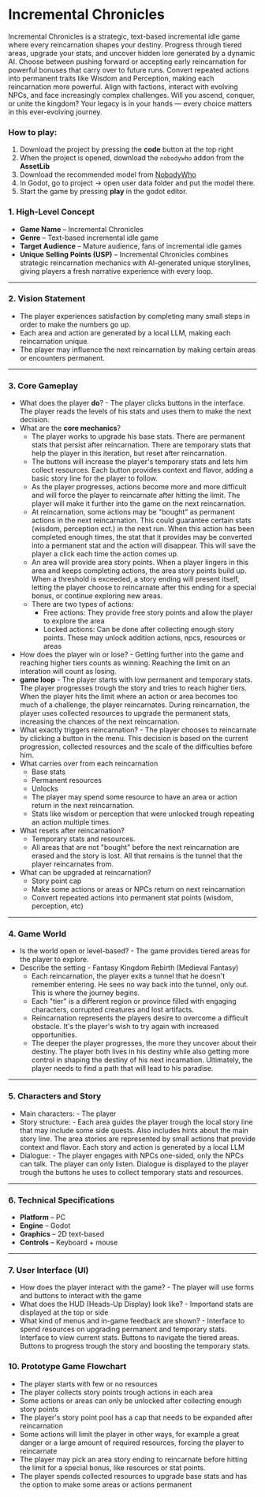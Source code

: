 # Incremental Chronicles
 Incremental Chronicles is a strategic, text-based incremental idle game where every reincarnation shapes your destiny. Progress through tiered areas, upgrade your stats, and uncover hidden lore generated by a dynamic AI. Choose between pushing forward or accepting early reincarnation for powerful bonuses that carry over to future runs. Convert repeated actions into permanent traits like Wisdom and Perception, making each reincarnation more powerful. Align with factions, interact with evolving NPCs, and face increasingly complex challenges. Will you ascend, conquer, or unite the kingdom? Your legacy is in your hands — every choice matters in this ever-evolving journey.


### **How to play:**  
1. Download the project by pressing the **code** button at the top right
2. When the project is opened, download the `nobodywho` addon from the **AssetLib**
3. Download the recommended model from [NobodyWho](https://github.com/nobodywho-ooo/nobodywho)
4. In Godot, go to project -> open user data folder and put the model there.
5. Start the game by pressing **play** in the godot editor.


### **1. High-Level Concept**  
- **Game Name** – Incremental Chronicles
- **Genre** – Text-based incremental idle game
- **Target Audience** – Mature audience, fans of incremental idle games 
- **Unique Selling Points (USP)** – Incremental Chronicles combines strategic reincarnation mechanics with AI-generated unique storylines, giving players a fresh narrative experience with every loop.

---

### **2. Vision Statement**  
- The player experiences satisfaction by completing many small steps in order to make the numbers go up.
- Each area and action are generated by a local LLM, making each reincarnation unique.
- The player may influence the next reincarnation by making certain areas or encounters permanent.

---

### **3. Core Gameplay**  
- What does the player **do**?  - The player clicks buttons in the interface. The player reads the levels of his stats and uses them to make the next decision.
- What are the **core mechanics**?
    - The player works to upgrade his base stats. There are permanent stats that persist after reincarnation. There are temporary stats that help the player in this iteration, but reset after reincarnation. 
    - The buttons will increase the player's temporary stats and lets him collect resources. Each button provides context and flavor, adding a basic story line for the player to follow. 
    - As the player progresses, actions become more and more difficult and will force the player to reincarnate after hitting the limit. The player will make it further into the game on the next reincarnation.
    - At reincarnation, some actions may be "bought" as permanent actions in the next reincarnation. This could guarantee certain stats (wisdom, perception ect.) in the next run. When this action has been completed enough times, the stat that it provides may be converted into a permanent stat and the action will disappear. This will save the player a click each time the action comes up.
    - An area will provide area story points. When a player lingers in this area and keeps completing actions, the area story points build up. When a threshold is exceeded, a story ending will present itself, letting the player choose to reincarnate after this ending for a special bonus, or continue exploring new areas.
    - There are two types of actions:
        - Free actions: They provide free story points and allow the player to explore the area
        - Locked actions: Can be done after collecting enough story points. These may unlock addition actions, npcs, resources or areas
- How does the player win or lose? - Getting further into the game and reaching higher tiers counts as winning. Reaching the limit on an interation will count as losing.
- **game loop** - The player starts with low permanent and temporary stats. The player progresses trough the story and tries to reach higher tiers. When the player hits the limit where an action or area becomes too much of a challenge, the player reincarnates. During reincarnation, the player uses collected resources to upgrade the permanent stats, increasing the chances of the next reincarnation.
- What exactly triggers reincarnation? - The player chooses to reincarnate by clicking a button in the menu. This decision is based on the current progression, collected resources and the scale of the difficulties before him.
- What carries over from each reincarnation
    - Base stats
    - Permanent resources
    - Unlocks
    - The player may spend some resource to have an area or action return in the next reincarnation.
    - Stats like wisdom or perception that were unlocked trough repeating an action multiple times.
- What resets after reincarnation?
    - Temporary stats and resources. 
    - All areas that are not "bought" before the next reincarnation are erased and the story is lost. All that remains is the tunnel that the player reincarnates from.
- What can be upgraded at reincarnation?
    - Story point cap
    - Make some actions or areas or NPCs return on next reincarnation
    - Convert repeated actions into permanent stat points (wisdom, perception, etc)




---

### **4. Game World**  
- Is the world open or level-based? - The game provides tiered areas for the player to explore.
- Describe the setting - Fantasy Kingdom Rebirth (Medieval Fantasy)
    - Each reincarnation, the player exits a tunnel that he doesn't remember entering. He sees no way back into the tunnel, only out. This is where the journey begins.
    - Each "tier" is a different region or province filled with engaging characters, corrupted creatures and lost artifacts.
    - Reincarnation represents the players desire to overcome a difficult obstacle. It's the player's wish to try again with increased opportunities.
    - The deeper the player progresses, the more they uncover about their destiny. The player both lives in his destiny while also getting more control in shaping the destiny of his next incarnation. Ultimately, the player needs to find a path that will lead to his paradise.
---

### **5. Characters and Story**  
- Main characters:  - The player
- Story structure:  - Each area guides the player trough the local story line that may include some side quests. Also includes hints about the main story line. The area stories are represented by small actions that provide context and flavor. Each story and action is generated by a local LLM
- Dialogue:  - The player engages with NPCs one-sided, only the NPCs can talk. The player can only listen. Dialogue is displayed to the player trough the buttons he uses to collect temporary stats and resources.

---

### **6. Technical Specifications**  
- **Platform** – PC
- **Engine** – Godot 
- **Graphics** – 2D text-based 
- **Controls** – Keyboard + mouse

---

### **7. User Interface (UI)**  
- How does the player interact with the game? - The player will use forms and buttons to interact with the game
- What does the HUD (Heads-Up Display) look like? - Importand stats are displayed at the top or side
- What kind of menus and in-game feedback are shown? - Interface to spend resources on upgrading permanent and temporary stats. Interface to view current stats. Buttons to navigate the tiered areas. Buttons to progress trough the story and boosting the temporary stats.


### **10. Prototype Game Flowchart**  
- The player starts with few or no resources
- The player collects story points trough actions in each area
- Some actions or areas can only be unlocked after collecting enough story points
- The player's story point pool has a cap that needs to be expanded after reincarnation
- Some actions will limit the player in other ways, for example a great danger or a large amount of required resources, forcing the player to reincarnate
- The player may pick an area story ending to reincarnate before hitting the limit for a special bonus, like resources or stat points.
- The player spends collected resources to upgrade base stats and has the option to make some areas or actions permanent
